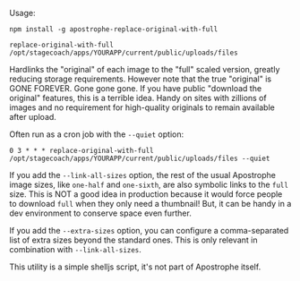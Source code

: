 Usage:

```
npm install -g apostrophe-replace-original-with-full

replace-original-with-full /opt/stagecoach/apps/YOURAPP/current/public/uploads/files
```

Hardlinks the "original" of each image to the "full" scaled version,
greatly reducing storage requirements. However note that the true
"original" is GONE FOREVER. Gone gone gone. If you have public
"download the original" features, this is a terrible idea. Handy
on sites with zillions of images and no requirement for high-quality
originals to remain available after upload.

Often run as a cron job with the `--quiet` option:

```
0 3 * * * replace-original-with-full /opt/stagecoach/apps/YOURAPP/current/public/uploads/files --quiet
```

If you add the `--link-all-sizes` option, the rest of the usual Apostrophe image sizes, like `one-half` and `one-sixth`, are also symbolic links to the `full` size. This is NOT a good idea in production because it would force people to download `full` when they only need a thumbnail! But, it can be handy in a dev environment to conserve space even further.

If you add the `--extra-sizes` option, you can configure a comma-separated list of extra sizes beyond the standard ones. This is only relevant in combination with `--link-all-sizes`.

This utility is a simple shelljs script, it's not part of Apostrophe itself.

